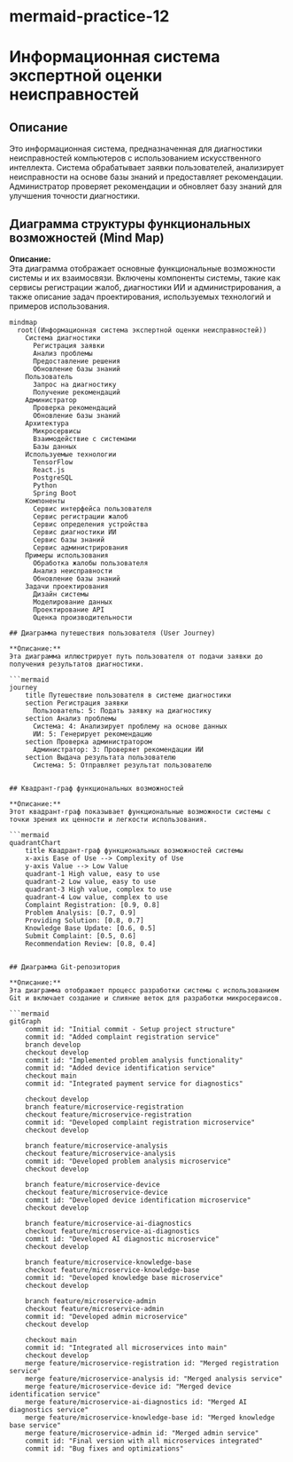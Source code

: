 # mermaid-practice-12
# Информационная система экспертной оценки неисправностей

## Описание

Это информационная система, предназначенная для диагностики неисправностей компьютеров с использованием искусственного интеллекта. Система обрабатывает заявки пользователей, анализирует неисправности на основе базы знаний и предоставляет рекомендации. Администратор проверяет рекомендации и обновляет базу знаний для улучшения точности диагностики.

## Диаграмма структуры функциональных возможностей (Mind Map)

**Описание:**  
Эта диаграмма отображает основные функциональные возможности системы и их взаимосвязи. Включены компоненты системы, такие как сервисы регистрации жалоб, диагностики ИИ и администрирования, а также описание задач проектирования, используемых технологий и примеров использования.

```mermaid
mindmap
  root((Информационная система экспертной оценки неисправностей))
    Система диагностики
      Регистрация заявки
      Анализ проблемы
      Предоставление решения
      Обновление базы знаний
    Пользователь
      Запрос на диагностику
      Получение рекомендаций
    Администратор
      Проверка рекомендаций
      Обновление базы знаний
    Архитектура
      Микросервисы
      Взаимодействие с системами
      Базы данных
    Используемые технологии
      TensorFlow
      React.js
      PostgreSQL
      Python
      Spring Boot
    Компоненты
      Сервис интерфейса пользователя
      Сервис регистрации жалоб
      Сервис определения устройства
      Сервис диагностики ИИ
      Сервис базы знаний
      Сервис администрирования
    Примеры использования
      Обработка жалобы пользователя
      Анализ неисправности
      Обновление базы знаний
    Задачи проектирования
      Дизайн системы
      Моделирование данных
      Проектирование API
      Оценка производительности

## Диаграмма путешествия пользователя (User Journey)

**Описание:**  
Эта диаграмма иллюстрирует путь пользователя от подачи заявки до получения результатов диагностики.

```mermaid
journey
    title Путешествие пользователя в системе диагностики
    section Регистрация заявки
      Пользователь: 5: Подать заявку на диагностику
    section Анализ проблемы
      Система: 4: Анализирует проблему на основе данных
      ИИ: 5: Генерирует рекомендацию
    section Проверка администратором
      Администратор: 3: Проверяет рекомендации ИИ
    section Выдача результата пользователю
      Система: 5: Отправляет результат пользователю


## Квадрант-граф функциональных возможностей

**Описание:**  
Этот квадрант-граф показывает функциональные возможности системы с точки зрения их ценности и легкости использования.

```mermaid
quadrantChart
    title Квадрант-граф функциональных возможностей системы
    x-axis Ease of Use --> Complexity of Use
    y-axis Value --> Low Value
    quadrant-1 High value, easy to use
    quadrant-2 Low value, easy to use
    quadrant-3 High value, complex to use
    quadrant-4 Low value, complex to use
    Complaint Registration: [0.9, 0.8]
    Problem Analysis: [0.7, 0.9]
    Providing Solution: [0.8, 0.7]
    Knowledge Base Update: [0.6, 0.5]
    Submit Complaint: [0.5, 0.6]
    Recommendation Review: [0.8, 0.4]


## Диаграмма Git-репозитория

**Описание:**  
Эта диаграмма отображает процесс разработки системы с использованием Git и включает создание и слияние веток для разработки микросервисов.

```mermaid
gitGraph
    commit id: "Initial commit - Setup project structure"
    commit id: "Added complaint registration service"
    branch develop
    checkout develop
    commit id: "Implemented problem analysis functionality"
    commit id: "Added device identification service"
    checkout main
    commit id: "Integrated payment service for diagnostics"
    
    checkout develop
    branch feature/microservice-registration
    checkout feature/microservice-registration
    commit id: "Developed complaint registration microservice"
    checkout develop

    branch feature/microservice-analysis
    checkout feature/microservice-analysis
    commit id: "Developed problem analysis microservice"
    checkout develop

    branch feature/microservice-device
    checkout feature/microservice-device
    commit id: "Developed device identification microservice"
    checkout develop

    branch feature/microservice-ai-diagnostics
    checkout feature/microservice-ai-diagnostics
    commit id: "Developed AI diagnostic microservice"
    checkout develop

    branch feature/microservice-knowledge-base
    checkout feature/microservice-knowledge-base
    commit id: "Developed knowledge base microservice"
    checkout develop

    branch feature/microservice-admin
    checkout feature/microservice-admin
    commit id: "Developed admin microservice"
    checkout develop

    checkout main
    commit id: "Integrated all microservices into main"
    checkout develop
    merge feature/microservice-registration id: "Merged registration service"
    merge feature/microservice-analysis id: "Merged analysis service"
    merge feature/microservice-device id: "Merged device identification service"
    merge feature/microservice-ai-diagnostics id: "Merged AI diagnostics service"
    merge feature/microservice-knowledge-base id: "Merged knowledge base service"
    merge feature/microservice-admin id: "Merged admin service"
    commit id: "Final version with all microservices integrated"
    commit id: "Bug fixes and optimizations"
